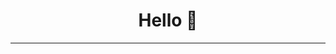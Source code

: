 <body>
    <link rel='stylesheet' type='text/css' media='screen' href='https://gist.github.com/tuzz/3331384#file-github-css'>
    <h1 align="center">Hello 👋</h1>
    <hr />
</body>